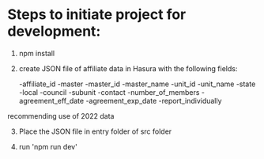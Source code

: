 # Steps to initiate project for development:

1. npm install
2. create JSON file of affiliate data in Hasura with the following fields:

   -affiliate_id
   -master
   -master_id
   -master_name
   -unit_id
   -unit_name
   -state
   -local
   -council
   -subunit
   -contact
   -number_of_members
   -agreement_eff_date
   -agreement_exp_date
   -report_individually

recommending use of 2022 data

3. Place the JSON file in entry folder of src folder

4. run 'npm run dev'